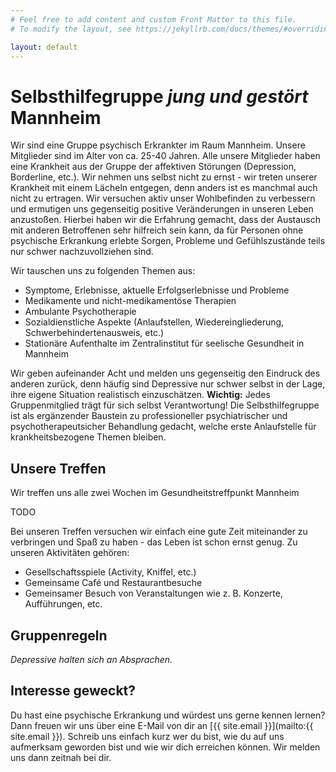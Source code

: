 ```yaml
---
# Feel free to add content and custom Front Matter to this file.
# To modify the layout, see https://jekyllrb.com/docs/themes/#overriding-theme-defaults

layout: default
---
```


# Selbsthilfegruppe *jung und gestört* Mannheim

Wir sind eine Gruppe psychisch Erkrankter im Raum Mannheim. Unsere Mitglieder sind im Alter von ca. 25-40 Jahren. Alle unsere Mitglieder haben eine Krankheit aus der Gruppe der affektiven Störungen (Depression, Borderline, etc.). Wir nehmen uns selbst nicht zu ernst - wir treten unserer Krankheit mit einem Lächeln entgegen, denn anders ist es manchmal auch nicht zu ertragen. Wir versuchen aktiv unser Wohlbefinden zu verbessern und ermutigen uns gegenseitig positive Veränderungen in unseren Leben anzustoßen. Hierbei haben wir die Erfahrung gemacht, dass der Austausch mit anderen Betroffenen sehr hilfreich sein kann, da für Personen ohne psychische Erkrankung erlebte Sorgen, Probleme und Gefühlszustände teils nur schwer nachzuvollziehen sind.

Wir tauschen uns zu folgenden Themen aus:
- Symptome, Erlebnisse, aktuelle Erfolgserlebnisse und Probleme
- Medikamente und nicht-medikamentöse Therapien
- Ambulante Psychotherapie
- Sozialdienstliche Aspekte (Anlaufstellen, Wiedereingliederung, Schwerbehindertenausweis, etc.)
- Stationäre Aufenthalte im Zentralinstitut für seelische Gesundheit in Mannheim

Wir geben aufeinander Acht und melden uns gegenseitig den Eindruck des anderen zurück, denn häufig sind Depressive nur schwer selbst in der Lage, ihre eigene Situation realistisch einzuschätzen. **Wichtig:** Jedes Gruppenmitglied trägt für sich selbst Verantwortung! Die Selbsthilfegruppe ist als ergänzender Baustein zu professioneller psychiatrischer und psychotherapeutsicher Behandlung gedacht, welche erste Anlaufstelle für krankheitsbezogene Themen bleiben.

## Unsere Treffen
Wir treffen uns alle zwei Wochen im Gesundheitstreffpunkt Mannheim

TODO

Bei unseren Treffen versuchen wir einfach eine gute Zeit miteinander zu verbringen und Spaß zu haben - das Leben ist schon ernst genug. Zu unseren Aktivitäten gehören:
- Gesellschaftsspiele (Activity, Kniffel, etc.)
- Gemeinsame Café und Restaurantbesuche
- Gemeinsamer Besuch von Veranstaltungen wie z. B. Konzerte, Aufführungen, etc.

## Gruppenregeln

*Depressive halten sich an Absprachen.*

## Interesse geweckt?
Du hast eine psychische Erkrankung und würdest uns gerne kennen lernen? Dann freuen wir uns über eine E-Mail von dir an [{{ site.email }}](mailto:{{ site.email }}). Schreib uns einfach kurz wer du bist, wie du auf uns aufmerksam geworden bist und wie wir dich erreichen können. Wir melden uns dann zeitnah bei dir.